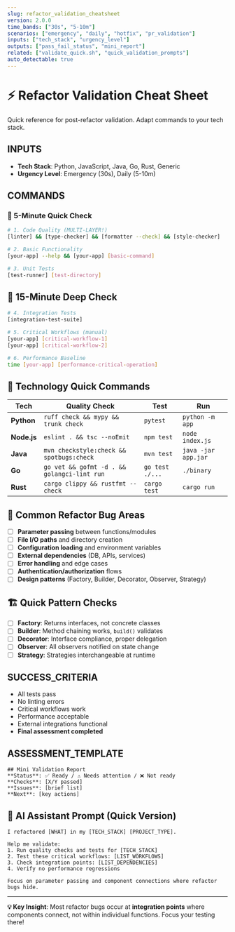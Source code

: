 ```yaml
---
slug: refactor_validation_cheatsheet
version: 2.0.0
time_bands: ["30s", "5-10m"]
scenarios: ["emergency", "daily", "hotfix", "pr_validation"]
inputs: ["tech_stack", "urgency_level"]
outputs: ["pass_fail_status", "mini_report"]
related: ["validate_quick.sh", "quick_validation_prompts"]
auto_detectable: true
---
```


# ⚡ Refactor Validation Cheat Sheet

Quick reference for post-refactor validation. Adapt commands to your tech stack.

## INPUTS

- **Tech Stack**: Python, JavaScript, Java, Go, Rust, Generic
- **Urgency Level**: Emergency (30s), Daily (5-10m)

## COMMANDS

### 🚀 5-Minute Quick Check

```bash
# 1. Code Quality (MULTI-LAYER!)
[linter] && [type-checker] && [formatter --check] && [style-checker]

# 2. Basic Functionality
[your-app] --help && [your-app] [basic-command]

# 3. Unit Tests
[test-runner] [test-directory]
```

## 🎯 15-Minute Deep Check

```bash
# 4. Integration Tests
[integration-test-suite]

# 5. Critical Workflows (manual)
[your-app] [critical-workflow-1]
[your-app] [critical-workflow-2]

# 6. Performance Baseline
time [your-app] [performance-critical-operation]
```

## 🔧 Technology Quick Commands

| Tech        | Quality Check                               | Test            | Run                 |
| ----------- | ------------------------------------------- | --------------- | ------------------- |
| **Python**  | `ruff check && mypy && trunk check`         | `pytest`        | `python -m app`     |
| **Node.js** | `eslint . && tsc --noEmit`                  | `npm test`      | `node index.js`     |
| **Java**    | `mvn checkstyle:check && spotbugs:check`    | `mvn test`      | `java -jar app.jar` |
| **Go**      | `go vet && gofmt -d . && golangci-lint run` | `go test ./...` | `./binary`          |
| **Rust**    | `cargo clippy && rustfmt --check`           | `cargo test`    | `cargo run`         |

## 🚨 Common Refactor Bug Areas

- [ ] **Parameter passing** between functions/modules
- [ ] **File I/O paths** and directory creation
- [ ] **Configuration loading** and environment variables
- [ ] **External dependencies** (DB, APIs, services)
- [ ] **Error handling** and edge cases
- [ ] **Authentication/authorization** flows
- [ ] **Design patterns** (Factory, Builder, Decorator, Observer, Strategy)

## 🏗️ Quick Pattern Checks

- [ ] **Factory**: Returns interfaces, not concrete classes
- [ ] **Builder**: Method chaining works, `build()` validates
- [ ] **Decorator**: Interface compliance, proper delegation
- [ ] **Observer**: All observers notified on state change
- [ ] **Strategy**: Strategies interchangeable at runtime

## SUCCESS_CRITERIA

- All tests pass
- No linting errors
- Critical workflows work
- Performance acceptable
- External integrations functional
- **Final assessment completed**

## ASSESSMENT_TEMPLATE

```
## Mini Validation Report
**Status**: ✅ Ready / ⚠️ Needs attention / ❌ Not ready
**Checks**: [X/Y passed]
**Issues**: [brief list]
**Next**: [key actions]
```

## 🤖 AI Assistant Prompt (Quick Version)

```
I refactored [WHAT] in my [TECH_STACK] [PROJECT_TYPE].

Help me validate:
1. Run quality checks and tests for [TECH_STACK]
2. Test these critical workflows: [LIST_WORKFLOWS]
3. Check integration points: [LIST_DEPENDENCIES]
4. Verify no performance regressions

Focus on parameter passing and component connections where refactor bugs hide.
```

---

**💡 Key Insight**: Most refactor bugs occur at **integration points** where components connect, not within individual functions. Focus your testing there!
